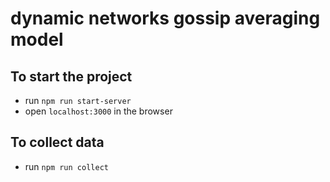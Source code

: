 # dynamic networks gossip averaging model

## To start the project

- run `npm run start-server`
- open `localhost:3000` in the browser

## To collect data

- run `npm run collect`
